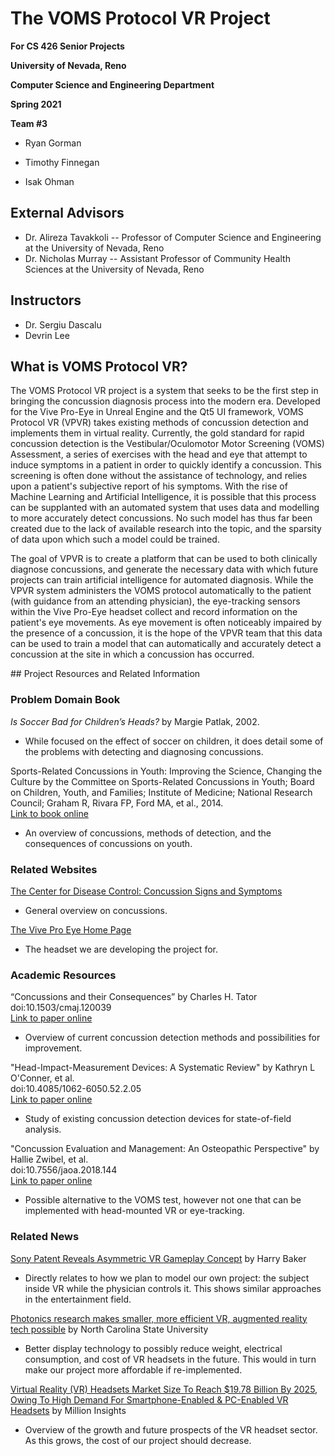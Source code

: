 # The VOMS Protocol VR Project

__For CS 426 Senior Projects__

__University of Nevada, Reno__

__Computer Science and Engineering Department__

__Spring 2021__

__Team #3__

- Ryan Gorman
 
- Timothy Finnegan
 
- Isak Ohman

## External Advisors
- Dr. Alireza Tavakkoli -- Professor of Computer Science and Engineering at the University of Nevada, Reno
- Dr. Nicholas Murray   -- Assistant Professor of Community Health Sciences at the University of Nevada, Reno

## Instructors
- Dr. Sergiu Dascalu
- Devrin Lee

## What is VOMS Protocol VR?

The VOMS Protocol VR project is a system that seeks to be the first step in bringing the concussion diagnosis process into the modern era. Developed for the Vive Pro-Eye in Unreal Engine and the Qt5 UI framework, VOMS Protocol VR (VPVR) takes existing methods of concussion detection and implements them in virtual reality. Currently, the gold standard for rapid concussion detection is the Vestibular/Oculomotor Motor Screening (VOMS) Assessment, a series of exercises with the head and eye that attempt to induce symptoms in a patient in order to quickly identify a concussion. This screening is often done without the assistance of technology, and relies upon a patient's subjective report of his symptoms. With the rise of Machine Learning and Artificial Intelligence, it is possible that this process can be supplanted with an automated system that uses data and modelling to more accurately detect concussions. No such model has thus far been created due to the lack of available research into the topic, and the sparsity of data upon which such a model could be trained. 

The goal of VPVR is to create a platform that can be used to both clinically diagnose concussions, and generate the necessary data with which future projects can train artificial intelligence for automated diagnosis. While the VPVR system administers the VOMS protocol automatically to the patient (with guidance from an attending physician), the eye-tracking sensors within the Vive Pro-Eye headset collect and record information on the patient's eye movements. As eye movement is often noticeably impaired by the presence of a concussion, it is the hope of the VPVR team that this data can be used to train a model that can automatically and accurately detect a concussion at the site in which a concussion has occurred. 


<div id="resources"></div>
## Project Resources and Related Information

### Problem Domain Book

_Is Soccer Bad for Children’s Heads?_ by Margie Patlak, 2002.  
- While focused on the effect of soccer on children, it does detail some of the problems with detecting and diagnosing concussions.

Sports-Related Concussions in Youth: Improving the Science, Changing the Culture by the Committee on Sports-Related Concussions in Youth; Board on Children, Youth, and Families; Institute of Medicine; National Research Council; Graham R, Rivara FP, Ford MA, et al., 2014.  
[Link to book online](https://www.ncbi.nlm.nih.gov/books/NBK185340/)  
- An overview of concussions, methods of detection, and the consequences of concussions on youth.

### Related Websites

[The Center for Disease Control: Concussion Signs and Symptoms](https://www.cdc.gov/headsup/basics/concussion_symptoms.html)  
- General overview on concussions.

[The Vive Pro Eye Home Page](https://enterprise.vive.com/us/product/vive-pro-eye-office/)  
- The headset we are developing the project for. 

### Academic Resources

“Concussions and their Consequences” by Charles H. Tator  
doi:10.1503/cmaj.120039  
[Link to paper online](https://www.cmaj.ca/content/185/11/975)  
- Overview of current concussion detection methods and possibilities for improvement.

"Head-Impact-Measurement Devices: A Systematic Review" by Kathryn L O'Conner, et al.  
doi:10.4085/1062-6050.52.2.05  
[Link to paper online](https://meridian.allenpress.com/jat/article/52/3/206/191408/Head-Impact-Measurement-Devices-A-Systematic)  
- Study of existing concussion detection devices for state-of-field analysis.

"Concussion Evaluation and Management: An Osteopathic Perspective" by Hallie Zwibel, et al.  
doi:10.7556/jaoa.2018.144  
[Link to paper online](https://jaoa.org/article.aspx?articleid=2703382)  
- Possible alternative to the VOMS test, however not one that can be implemented with head-mounted VR or eye-tracking.


### Related News

[Sony Patent Reveals Asymmetric VR Gameplay Concept](https://uploadvr.com/sony-asymmetric-vr-patent/) by Harry Baker  
- Directly relates to how we plan to model our own project: the subject inside VR while the physician controls it. This shows similar approaches in the entertainment field.

[Photonics research makes smaller, more efficient VR, augmented reality tech possible](https://www.sciencedaily.com/releases/2021/02/210201115943.htm) by North Carolina State University  
- Better display technology to possibly reduce weight, electrical consumption, and cost of VR headsets in the future. This would in turn make our project more affordable if re-implemented.

[Virtual Reality (VR) Headsets Market Size To Reach $19.78 Billion By 2025, Owing To High Demand For Smartphone-Enabled & PC-Enabled VR Headsets](https://finance.yahoo.com/news/virtual-reality-vr-headsets-market-101000618.html) by Million Insights  
- Overview of the growth and future prospects of the VR headset sector. As this grows, the cost of our project should decrease.

